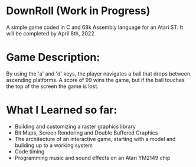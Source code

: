 # DownRoll (Work in Progress)
A simple game coded in C and 68k Assembly language for an Atari ST. It will be completed by April 8th, 2022.


# Game Description:
By using the 'a' and 'd' keys, the player navigates a ball that drops between ascending platforms. A score of 99 wins the game, but if the ball touches the top of the screen the game is lost.

# What I Learned so far:
- Building and customizing a raster graphics library
- Bit Maps, Screen Rendering and Double Buffered Graphics
- The architecture of an interactive game, starting with a model and building up to a working system
- Code timing
- Programming music and sound effects on an Atari YM2149 chip

